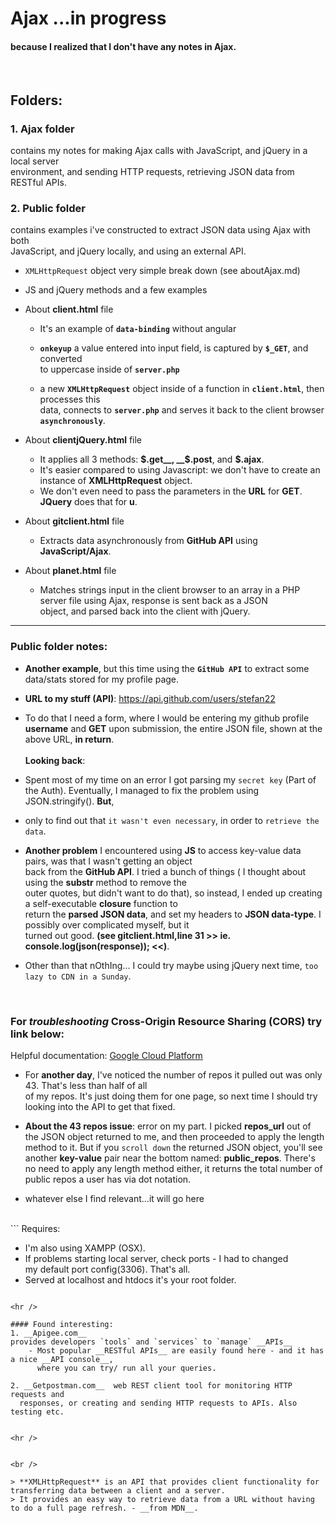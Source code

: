 # Ajax  ...in progress

#### because I realized that I don't have any notes in Ajax.
<br />

## Folders:

### 1. Ajax folder
   contains my notes for making Ajax calls with JavaScript, and jQuery in a local server     
   environment, and sending HTTP requests, retrieving JSON data from RESTful APIs.               
### 2. Public folder
   contains examples i've constructed to extract JSON data using Ajax with both     
   JavaScript, and jQuery locally, and using an external API.



-  `XMLHttpRequest` object very simple break down (see aboutAjax.md)
-  JS and jQuery methods and a few examples
-  About __client.html__ file

	-  It's an example of __`data-binding`__ without angular

	- __`onkeyup`__ a value entered into input field, is captured by __`$_GET`__, and converted   
	      to uppercase inside of __`server.php`__   

	-  a new __`XMLHttpRequest`__ object inside of a function in __`client.html`__, then processes this         
           data, connects to __`server.php`__ and serves it back to the client browser __`asynchronously`__.   


- About __clientjQuery.html__ file    

	- It applies all 3 methods: __$.get__, __$.post__, and __$.ajax__.         
	- It's easier compared to using Javascript: we don't have to create an instance of __XMLHttpRequest__ object.    
	- We don't even need to pass the parameters in the __URL__ for __GET__. __JQuery__ does that for __u__.
	   
- About __gitclient.html__ file

	- Extracts data asynchronously from __GitHub API__ using __JavaScript/Ajax__.
	   

- About __planet.html__ file

	- Matches strings input in the client browser to an array in a PHP server file using Ajax, response is sent back as a JSON       
	  object, and parsed back into the client with jQuery.
	


---
### Public folder notes:
- __Another example__, but this time using the __`GitHub API`__ to extract some data/stats stored for my profile page.
- __URL to my stuff (API)__:  https://api.github.com/users/stefan22
- To do that I need a form, where I would be entering my github profile __username__ and __GET__ upon submission,
  the entire JSON file, shown at the above URL, __in return__. <br /><br />
  __Looking back__:
- Spent most of my time on an error I got parsing my `secret key` (Part of the Auth). Eventually, I managed
  to fix the problem using JSON.stringify(). __But__,
- only to find out that `it wasn't even necessary`, in order to `retrieve the data`.
- __Another problem__ I encountered using __JS__ to access key-value data pairs, was that I wasn't getting an object     
  back from the __GitHub API__. I tried a bunch of things ( I thought about using the __substr__ method to remove the     
  outer quotes, but didn't want to do that), so instead, I ended up creating a self-executable __closure__ function to     
  return the __parsed JSON data__, and set my headers to __JSON data-type__. I possibly over complicated myself, but it     
  turned out good. __(see gitclient.html,line 31  >> ie. console.log(json(response)); <<)__.
  
- Other than that nOthIng... I could try maybe using jQuery next time, `too lazy to CDN in a Sunday`.

<br />

###  For ___troubleshooting___ Cross-Origin Resource Sharing (CORS) try link below: 

<p>Helpful documentation: 
<a href="https://cloud.google.com/storage/docs/cross-origin#Troubleshooting%20CORS-Related-Problems">Google Cloud Platform</a>
</p>

-  For __another day__, I've noticed the number of repos it pulled out was only 43. That's 
   less than half of all    
   of my repos.  It's just doing them for one page, so next time I should try looking into the API to get that fixed. 

-  __About the 43 repos issue__: error on my part. I picked __repos_url__ out of the JSON 
   object returned to me, and then proceeded to apply the length method to it.
   But if you `scroll down` the returned JSON object, you'll see another __key-value__ pair near the bottom named: __public_repos__. There's no need to apply any length method either, it returns the total number of public repos a user has via dot notation.
   
-  whatever else I find relevant...it will go here
<br />
```
Requires:

-   I'm also using XAMPP (OSX).  
-   If problems starting local server, check ports - I had to changed   
    my default port config(3306). That's all.    
-   Served at localhost and htdocs it's your root folder.    	
```

<hr />

#### Found interesting:   
1. __Apigee.com__ 
provides developers `tools` and `services` to `manage` __APIs__      
	- Most popular __RESTful APIs__ are easily found here - and it has a nice __API console__,               
  	  where you can try/ run all your queries.               

2. __Getpostman.com__  web REST client tool for monitoring HTTP requests and      
  responses, or creating and sending HTTP requests to APIs. Also testing etc.
  

<hr />


<br />

> **XMLHttpRequest** is an API that provides client functionality for transferring data between a client and a server. 
> It provides an easy way to retrieve data from a URL without having to do a full page refresh. - __from MDN__. 
